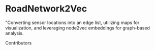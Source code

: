# RoadNetwork2Vec
"Converting sensor locations into an edge list, utilizing maps for visualization, and leveraging node2vec embeddings for graph-based analysis.

Contributors


